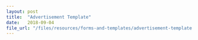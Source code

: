 ```yaml
---
layout: post
title:  "Advertisement Template"
date:   2018-09-04
file_url: "/files/resources/forms-and-templates/advertisement-template.doc"
---
```


